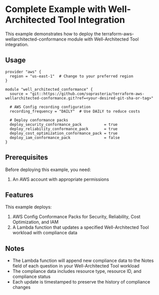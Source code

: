 # Complete Example with Well-Architected Tool Integration

This example demonstrates how to deploy the terraform-aws-wellarchitected-conformance module with Well-Architected Tool integration.

## Usage

```hcl
provider "aws" {
  region = "us-east-1"  # Change to your preferred region
}

module "well_architected_conformance" {
  source = "git::https://github.com/soprasteria/terraform-aws-wellarchitected-conformance.git?ref=<your-desired-git-sha-or-tag>"

  # AWS Config recording configuration
  recording_frequency = "DAILY"  # Use DAILY to reduce costs

  # Deploy conformance packs
  deploy_security_conformance_pack          = true
  deploy_reliability_conformance_pack       = true
  deploy_cost_optimization_conformance_pack = true
  deploy_iam_conformance_pack               = false
}
```

## Prerequisites

Before deploying this example, you need:

1. An AWS account with appropriate permissions

## Features

This example deploys:

1. AWS Config Conformance Packs for Security, Reliability, Cost Optimization, and IAM
2. A Lambda function that updates a specified Well-Architected Tool workload with compliance data

## Notes

- The Lambda function will append new compliance data to the Notes field of each question in your Well-Architected Tool workload
- The compliance data includes resource type, resource ID, and compliance status
- Each update is timestamped to preserve the history of compliance changes
